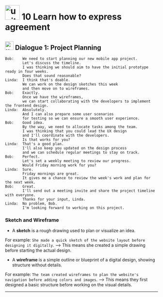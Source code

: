 # <img width="48" height="48" src="https://img.icons8.com/emoji/48/united-kingdom-emoji.png" alt="united-kingdom-emoji"/> 10 Learn how to express agreement

## <img width="28" height="28" src="https://img.icons8.com/emoji/28/united-kingdom-emoji.png" alt="united-kingdom-emoji"/> Dialogue 1: Project Planning

```
Bob:    We need to start planning our new mobile app project.
        Let's discuss the timeline.
        I was thinking we should aim to have the initial prototype ready in four weeks.
        Does that sound reasonable?
Linda:  I think that's doable.
        We can work on the design sketches this week
        and then move on to wireframes.
Bob:    Exactly.
        Once we have the wireframes,
        we can start collaborating with the developers to implement the frontend design.
Linda:  Absolutely.
        And I can also prepare some user scenarios
        for testing so we can ensure a smooth user experience.
Bob:    Good idea.
        By the way, we need to allocate tasks among the team.
        I was thinking that you could lead the UX design
        and I'll coordinate with the developers.
        Is that works for you?
Linda:  That's a good plan.
        I'll also keep you updated on the design process
        and we can schedule regular meetings to stay on track.
Bob:    Perfect.
        Let's set a weekly meeting to review our progress.
        Would Friday morning work for you?
Linda:  Sure.
        Friday mornings are great.
        It gives me a chance to review the week's work and plan for the next week.
Bob:    Great.
        I'll send out a meeting invite and share the project timeline with everyone.
        Thanks for your input, Linda.
Linda:  No problem, Bob.
        I'm looking forward to working on this project.
```

### Sketch and Wireframe

- A **sketch** is a rough drawing used to plan or visualize an idea.

For example: `She made a quick sketch of the website layout before designing it digitally`. –> This means she created a simple drawing before starting the actual design.

- A **wireframe** is a simple outline or blueprint of a digital design, showing structure without details.

For example: `The team created wireframes to plan the website's navigation before adding colors and images`. –> This means they first designed a basic structure before working on the visual details.



---
